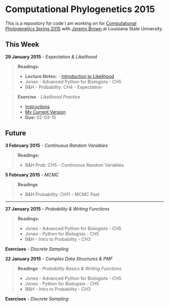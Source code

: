 Computational Phylogenetics 2015
=======

This is a repository for code I am working on for [Computational Phylogenetics Spring 2015](https://github.com/jembrown/CompPhylo_Spr2015) with [Jeremy Brown](https://github.com/jembrown) at Louisiana State University.



This Week
-------

**29 January 2015** - *Expectation & Likelihood*

>**Readings:**
> - **Lecture Notes:** - [Introduction to Likelihood](https://github.com/jembrown/CompPhylo_Spr2015/blob/master/LikelihoodExercise_InClass_1.29.15.py)
> - Jones - Advanced Python for Biologists - CH5
> - B&H - Probability: CH4 - Expectation

>**Exercise** - *Likelihood Practice*
> - [Instructions](CompPhylo_Spr2015/LikelihoodExercise_InClass_1.29.15.py)
> - [My Current Version](Exercises/Ex3-Likelihood.py)
> - **Due:** 02-03-15




Future
-------

**3 February 2015** - *Continuous Random Variables* 
>**Readings:**
> - B&H Prob: CH5 - Continuous Random Variables

**5 February 2015** - *MCMC* 
>**Readings**
> - B&H Probability: CH11 - MCMC
Past
-------

**27 January 2015** - *Probability & Writing Functions*

>**Readings:**
> - Jones - Advanced Python for Biologists - CH5
> - Jones - Python for Biologists - CH5
> - B&H - Intro to Probability - CH3

**Exercises** - *Discrete Sampling*

**22 January 2015** - *Complex Data Structures & PMF*

>**Readings** - *Probability Basics & Writing Functions*
> - Jones - Advanced Python for Biologists - CH5
> - Jones - Python for Biologists - CH5
> - B&H - Intro to Probability - CH3

**Exercises** - *Discrete Sampling*


